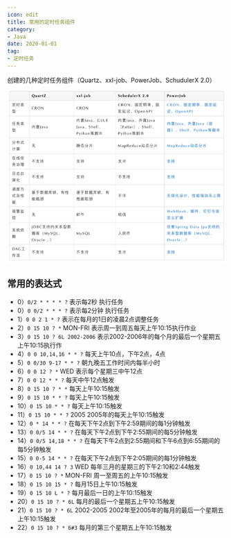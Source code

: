 ```yaml
---
icon: edit
title: 常用的定时任务组件
category: 
- Java
date: 2020-01-01
tag:
- 定时任务
---
```


创建的几种定时任务组件（Quartz、xxl-job、PowerJob、SchudulerX 2.0）


<!-- more -->

![](./timed-task.assets/true-up-795f5e9b0d875063717b1ee6a08f2ff1c01.png)

## 常用的表达式

- 0）`0/2 * * * * ?` 表示每2秒 执行任务
- 0）`0 0/2 * * * ?` 表示每2分钟 执行任务
- 1）`0 0 2 1 * ?` 表示在每月的1日的凌晨2点调整任务
- 2）`0 15 10 ? *` MON-FRI 表示周一到周五每天上午10:15执行作业
- 3）`0 15 10 ? 6L 2002-2006` 表示2002-2006年的每个月的最后一个星期五上午10:15执行作
- 4）`0 0 10,14,16 * * ?` 每天上午10点，下午2点，4点
- 5）`0 0/30 9-17 * * ?` 朝九晚五工作时间内每半小时
- 6）`0 0 12 ? *` WED 表示每个星期三中午12点
- 7）`0 0 12 * * ?` 每天中午12点触发
- 8）`0 15 10 ? * *` 每天上午10:15触发
- 9）`0 15 10 * * ?` 每天上午10:15触发
- 10）`0 15 10 * * ?` 每天上午10:15触发
- 11）`0 15 10 * * ?` 2005 2005年的每天上午10:15触发
- 12）`0 * 14 * * ?` 在每天下午2点到下午2:59期间的每1分钟触发
- 13）`0 0/5 14 * * ?` 在每天下午2点到下午2:55期间的每5分钟触发
- 14）`0 0/5 14,18 * * ?` 在每天下午2点到2:55期间和下午6点到6:55期间的每5分钟触发
- 15）`0 0-5 14 * * ?` 在每天下午2点到下午2:05期间的每1分钟触发
- 16）`0 10,44 14 ? 3` WED 每年三月的星期三的下午2:10和2:44触发
- 17）`0 15 10 ? *` MON-FRI 周一至周五的上午10:15触发
- 18）`0 15 10 15 * ?` 每月15日上午10:15触发
- 19）`0 15 10 L * ?` 每月最后一日的上午10:15触发
- 20）`0 15 10 ? * 6L` 每月的最后一个星期五上午10:15触发
- 21）`0 15 10 ? * 6L` 2002-2005 2002年至2005年的每月的最后一个星期五上午10:15触发
- 22）`0 15 10 ? * 6#3` 每月的第三个星期五上午10:15触发
